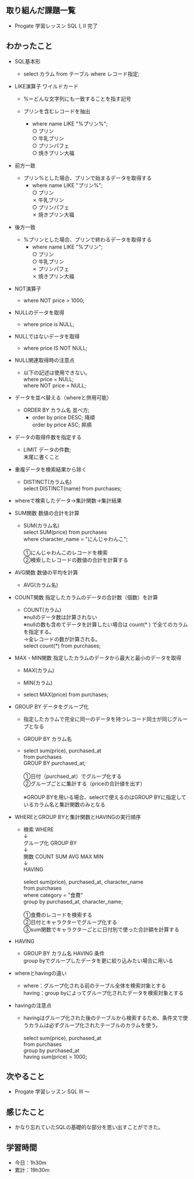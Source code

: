 ## 取り組んだ課題一覧
- Progate 学習レッスン SQL I, II 完了
## わかったこと
- SQL基本形
    - select カラム from テーブル where レコード指定;

- LIKE演算子 ワイルドカード
    - %＝どんな文字列にも一致することを指す記号

    - プリンを含むレコードを抽出
        - where name LIKE "%プリン%"; <br>
○ プリン<br> 
○ 牛乳プリン<br> 
○ プリンパフェ<br> 
○ 焼きプリン大福

- 前方一致
    - プリン%とした場合、プリンで始まるデータを取得する
        - where name LIKE "プリン%";<br> 
○ プリン<br> 
✗ 牛乳プリン<br> 
○ プリンパフェ<br> 
✗ 焼きプリン大福

- 後方一致
    - %プリンとした場合、プリンで終わるデータを取得する
        - where name LIKE "%プリン";<br> 
○ プリン<br> 
○ 牛乳プリン<br> 
✗ プリンパフェ<br> 
✗ 焼きプリン大福

- NOT演算子
    - where NOT price > 1000;

- NULLのデータを取得
    - where price is NULL;

- NULLではないデータを取得
    - where price IS NOT NULL;

- NULL関連取得時の注意点
    - 以下の記述は使用できない。<br> 
where price = NULL;<br> 
where NOT price = NULL;

- データを並べ替える（whereと併用可能）
    - ORDER BY カラム名 並べ方;
        - order by price DESC; 降順<br> 
order by price ASC; 昇順

- データの取得件数を指定する
    - LIMIT データの件数;<br> 
末尾に書くこと

- 重複データを検索結果から除く
    - DISTINCT(カラム名)<br> 
select DISTINCT(name) from purchases;

- whereで検索したデータ→集計関数→集計結果

- SUM関数 数値の合計を計算
    - SUM(カラム名)<br> 
select SUM(price) from purchases<br> 
where character_name = "にんじゃわんこ";<br>  
①にんじゃわんこのレコードを検索<br> 
②検索したレコードの数値の合計を計算する

- AVG関数 数値の平均を計算
    - AVG(カラム名)

- COUNT関数 指定したカラムのデータの合計数（個数）を計算
    - COUNT(カラム)<br> 
※nullのデータ数は計算されない<br> 
※nullの数も含めてデータを計算したい場合は count(* ) で全てのカラムを指定する。<br> 
→全レコードの数が計算される。<br> 
select count(*) from purchases;

-  MAX・MIN関数 指定したカラムのデータから最大と最小のデータを取得
    - MAX(カラム)
    - MIN(カラム)

    - select MAX(price) from purchases;

- GROUP BY データをグループ化
    - 指定したカラムで完全に同一のデータを持つレコード同士が同じグループとなる
    - GROUP BY カラム名

    - select sum(price), purchased_at<br> 
from purchases<br> 
GROUP BY purchased_at;<br>  
①日付（purchsed_at）でグループ化する<br> 
②グループごとに集計する（priceの合計値を出す）<br>  
※GROUP BYを用いる場合、selectで使えるのはGROUP BYに指定しているカラム名と集計関数のみとなる

- WHEREとGROUP BYと集計関数とHAVINGの実行順序
    - 検索 WHERE<br> 
↓<br> 
グループ化 GROUP BY<br> 
↓<br> 
関数 COUNT SUM AVG MAX MIN<br> 
↓<br> 
HAVING<br>  
select sum(price), purchased_at, character_name<br> 
from purchases<br> 
where category = "食費"<br> 
group by purchased_at, character_name;<br>  
①食費のレコードを検索する<br>
②日付とキャラクターでグループ化する<br> 
③sum関数でキャラクターごとに日付別で使った合計額を計算する

- HAVING
    - GROUP BY カラム名 HAVING 条件<br> 
group byでグループしたデータを更に絞り込みたい場合に用いる

- whereとhavingの違い
    - where：グループ化される前のテーブル全体を検索対象とする<br> 
having：group byによってグループ化されたデータを検索対象とする

- havingの注意点
    - havingはグループ化された後のテーブルから検索するため、条件文で使うカラムは必ずグループ化されたテーブルのカラムを使う。<br>  
select sum(price), purchased_at<br> 
from purchases<br> 
group by purchased_at<br> 
having sum(price) > 1000;
## 次やること
- Progate 学習レッスン SQL III 〜
## 感じたこと
- かなり忘れていたSQLの基礎的な部分を思い出すことができた。
## 学習時間
- 今日：1h30m
- 累計：19h30m
